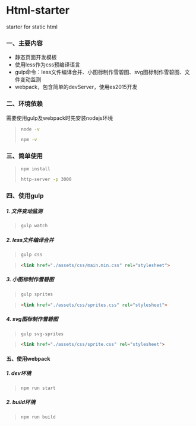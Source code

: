 # Html-starter
starter for static html

### 一、主要内容
- 静态页面开发模板
- 使用less作为css预编译语言
- gulp命令：less文件编译合并、小图标制作雪碧图、svg图标制作雪碧图、文件变动监测
- webpack，包含简单的devServer，使用es2015开发

### 二、环境依赖
需要使用gulp及webpack时先安装nodejs环境

>```bash
>node -v
>
>npm -v
>```

### 三、简单使用
>```bash
>npm install
>
>http-server -p 3000
>```

### 四、使用gulp
##### 1. 文件变动监测
>```bash
>gulp watch
>```

##### 2. less文件编译合并
>```bash
>gulp css
>```

>```html
><link href="./assets/css/main.min.css" rel="stylesheet">
>```

##### 3. 小图标制作雪碧图
>```bash
>gulp sprites
>```

>```html
><link href="./assets/css/sprites.css" rel="stylesheet">
>```

##### 4. svg图标制作雪碧图
>```bash
>gulp svg-sprites
>```

>```html
><link href="./assets/css/sprite.css" rel="stylesheet">
>```

#### 五、使用webpack

##### 1. dev环境
>```bash
>npm run start
>```

##### 2. build环境
>```bash
>npm run build
>```
